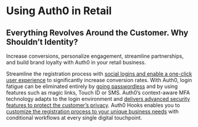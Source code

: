 # Using Auth0 in Retail
## Everything Revolves Around the Customer. Why Shouldn’t Identity?

Increase conversions, personalize engagement, streamline partnerships, and build brand loyalty with Auth0 in your retail business.

Streamline the registration process with [social logins and enable a one-click user experience](https://auth0.com/learn/social-login/) to significantly increase conversion rates. With Auth0, login fatigue can be eliminated entirely by [going passwordless](https://auth0.com/passwordless) and by using features such as magic links, Touch ID or SMS. Auth0’s context-aware MFA technology adapts to the login environment and [delivers advanced security features to protect the customer’s privacy](https://auth0.com/multifactor-authentication). Auth0 Hooks enables you to [customize the registration process to your unique business needs](https://auth0.com/docs/hooks/overview) with conditional workflows at every single digital touchpoint.